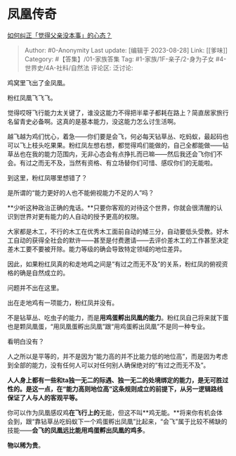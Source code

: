 # 凤凰传奇
[如何纠正「觉得父亲没本事」的心态？](https://www.zhihu.com/question/21145634/answer/2763928332)

> Author: #0-Anonymity
> Last update: [编辑于 2023-08-28]
> Link: [[爹味]]
> Category: #【答集】/01-家族答集
> Tag: #1-家族/1F-亲子/2-身为子女 #4-世界史/4A-社科/自然法
> 评论区:
> 泛讨论:

鸡窝里飞出了金凤凰。

粉红凤凰飞飞飞。

觉得哎呀飞行能力太关键了，谁没这能力不得把半辈子都耗在路上？简直居家旅行名留青史必备啊。这真的是基本能力，没这能力怎么讨生活啊。

越飞越为鸡们忧心，着急——你们要是会飞，何必每天钻草丛、吃蚂蚁，最起码也可以飞上枝头吃果果。粉红凤左想右想，都觉得鸡们能做的，自己全都能做——钻草丛也在我的能力范围内，无非心态会有点挣扎而已嘛——然后我还会飞你们不会。有过之而无不及，当然有资格、有立场替你们可惜、感叹你们的无能啦。

到这里，粉红凤哪里想错了？

是所谓的“能力更好的人也不能俯视能力不足的人”吗？

**少听这种政治正确的鬼话。**只要你客观的对待这个世界，你就会很清醒的认识到世界对更有能力的人自动的授予更高的权限。

大家都是木工，不行的木工在优秀木工面前自动的矮三分，自动要低头受教。好木工自动的获得全社会的默许——甚至是付费邀请——去评价差木工的工作甚至决定差木工要不要被开除。能力等级的确会导致特定领域的地位差异。

因此，如果粉红凤真的和走地鸡之间是“有过之而无不及”的关系，粉红凤的俯视资格的确是自然成立的。

问题并不出在这里。

出在走地鸡有一项能力，粉红凤并没有。

不是钻草丛、吃虫子的能力，而是**用鸡蛋孵出凤凰的能力**。粉红凤自己将来就下蛋也是颗凤凰蛋，“用凤凰蛋孵出凤凰”跟“用鸡蛋孵出凤凰”不是同一种专业。

看明白没有？

人之所以是平等的，并不是因为“能力高的并不比能力低的地位高”，而是因为考虑到全部的能力，没有任何人可以对任何别人确保绝对的“有过之而无不及”。

**人人身上都有一些和ta独一无二的际遇、独一无二的处境绑定的能力，是无可胜过性的。是这一点，在“能力高则地位高”这条规则成立的前提下，从另一逻辑路线保证了人与人的客观平等。**

你可以作为凤凰感叹鸡**在飞行上的**无能，但这不叫**鸡无能。**将来你有机会体会到，跟“靠钻草丛吃蚂蚁下一个鸡蛋孵出凤凰”比起来，“会飞”属于比较不稀缺的技能——**会飞的凤凰远比能用鸡蛋孵出凤凰的鸡多**。

**物以稀为贵**。